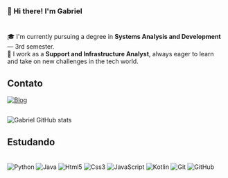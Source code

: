 ### 👋 Hi there! I'm Gabriel
## 
# 

🎓 I'm currently pursuing a degree in **Systems Analysis and Development** — 3rd semester.  
💼 I work as a **Support and Infrastructure Analyst**, always eager to learn and take on new challenges in the tech world.  

## Contato
[![Blog](https://img.shields.io/badge/LinkedIn-0077B5?style=for-the-badge&logo=linkedin&logoColor=white
)](https://www.linkedin.com/in/gabriel-loterio-1b4aa32b6/)
##
![Gabriel GitHub stats](https://github-readme-stats.vercel.app/api?username=GaLoterio&show_icons=true&theme=radical)

## Estudando

<div style="display : inline_block"><br/>
 <img align="center" alt="Python" src="https://img.shields.io/badge/Python-14354C?style=for-the-badge&logo=python&logoColor=white" />
 <img align="center" alt="Java" src="https://img.shields.io/badge/Java-ED8B00?style=for-the-badge&logo=openjdk&logoColor=white" />
 <img align="center" alt="Html5" src="https://img.shields.io/badge/HTML5-E34F26?style=for-the-badge&logo=html5&logoColor=white" />
 <img align="center" alt="Css3" src="https://img.shields.io/badge/CSS3-1572B6?style=for-the-badge&logo=css3&logoColor=white " />
 <img align="center" alt="JavaScript" src="https://img.shields.io/badge/JavaScript-F7DF1E?style=for-the-badge&logo=javascript&logoColor=black " />
 <img align="center" alt="Kotlin" src="https://img.shields.io/badge/Kotlin-7F52FF?style=for-the-badge&logo=kotlin&logoColor=white" />
 <img align="center" alt="Git" src="https://img.shields.io/badge/Git-F05032?style=for-the-badge&logo=git&logoColor=white" />
 <img align="center" alt="GitHub" src="https://img.shields.io/badge/GitHub-181717?style=for-the-badge&logo=github&logoColor=white" />


 


</div>
